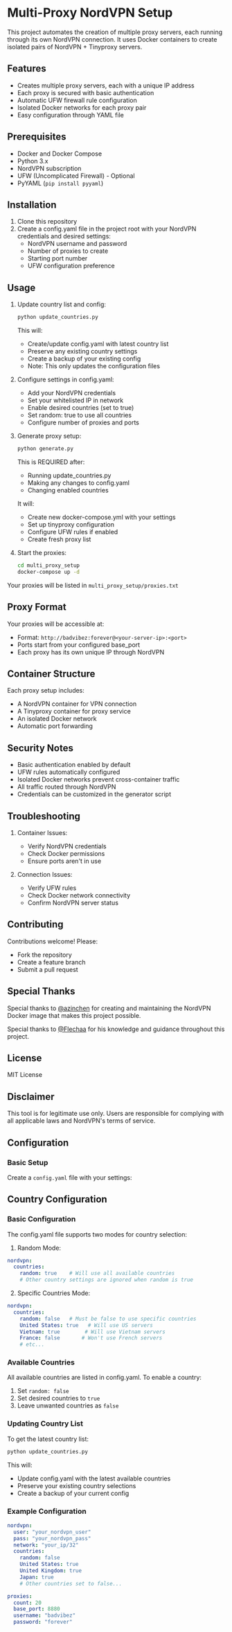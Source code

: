 # Multi-Proxy NordVPN Setup

This project automates the creation of multiple proxy servers, each running through its own NordVPN connection. It uses Docker containers to create isolated pairs of NordVPN + Tinyproxy servers.

## Features

- Creates multiple proxy servers, each with a unique IP address
- Each proxy is secured with basic authentication
- Automatic UFW firewall rule configuration
- Isolated Docker networks for each proxy pair
- Easy configuration through YAML file

## Prerequisites

- Docker and Docker Compose
- Python 3.x
- NordVPN subscription
- UFW (Uncomplicated Firewall) - Optional
- PyYAML (`pip install pyyaml`)

## Installation

1. Clone this repository
2. Create a config.yaml file in the project root with your NordVPN credentials and desired settings:
   - NordVPN username and password
   - Number of proxies to create
   - Starting port number
   - UFW configuration preference

## Usage

1. Update country list and config:
   ```bash
   python update_countries.py
   ```
   This will:
   - Create/update config.yaml with latest country list
   - Preserve any existing country settings
   - Create a backup of your existing config
   - Note: This only updates the configuration files

2. Configure settings in config.yaml:
   - Add your NordVPN credentials
   - Set your whitelisted IP in network
   - Enable desired countries (set to true)
   - Set random: true to use all countries
   - Configure number of proxies and ports

3. Generate proxy setup:
   ```bash
   python generate.py
   ```
   This is REQUIRED after:
   - Running update_countries.py
   - Making any changes to config.yaml
   - Changing enabled countries
   
   It will:
   - Create new docker-compose.yml with your settings
   - Set up tinyproxy configuration
   - Configure UFW rules if enabled
   - Create fresh proxy list

4. Start the proxies:
   ```bash
   cd multi_proxy_setup
   docker-compose up -d
   ```

Your proxies will be listed in `multi_proxy_setup/proxies.txt`

## Proxy Format

Your proxies will be accessible at:
- Format: `http://badvibez:forever@<your-server-ip>:<port>`
- Ports start from your configured base_port
- Each proxy has its own unique IP through NordVPN

## Container Structure

Each proxy setup includes:
- A NordVPN container for VPN connection
- A Tinyproxy container for proxy service
- An isolated Docker network
- Automatic port forwarding

## Security Notes

- Basic authentication enabled by default
- UFW rules automatically configured
- Isolated Docker networks prevent cross-container traffic
- All traffic routed through NordVPN
- Credentials can be customized in the generator script

## Troubleshooting

1. Container Issues:
   - Verify NordVPN credentials
   - Check Docker permissions
   - Ensure ports aren't in use

2. Connection Issues:
   - Verify UFW rules
   - Check Docker network connectivity
   - Confirm NordVPN server status

## Contributing

Contributions welcome! Please:
- Fork the repository
- Create a feature branch
- Submit a pull request

## Special Thanks

Special thanks to [@azinchen](https://github.com/azinchen/nordvpn) for creating and maintaining the NordVPN Docker image that makes this project possible.

Special thanks to [@Flechaa](https://github.com/Flechaa/Flechaa) for his knowledge and guidance throughout this project.

## License

MIT License

## Disclaimer

This tool is for legitimate use only. Users are responsible for complying with all applicable laws and NordVPN's terms of service.

## Configuration

### Basic Setup
Create a `config.yaml` file with your settings:

## Country Configuration

### Basic Configuration
The config.yaml file supports two modes for country selection:

1. Random Mode:
```yaml
nordvpn:
  countries:
    random: true    # Will use all available countries
    # Other country settings are ignored when random is true
```

2. Specific Countries Mode:
```yaml
nordvpn:
  countries:
    random: false   # Must be false to use specific countries
    United States: true   # Will use US servers
    Vietnam: true        # Will use Vietnam servers
    France: false       # Won't use French servers
    # etc...
```

### Available Countries
All available countries are listed in config.yaml. To enable a country:
1. Set `random: false`
2. Set desired countries to `true`
3. Leave unwanted countries as `false`

### Updating Country List
To get the latest country list:
```bash
python update_countries.py
```
This will:
- Update config.yaml with the latest available countries
- Preserve your existing country selections
- Create a backup of your current config

### Example Configuration
```yaml
nordvpn:
  user: "your_nordvpn_user"
  pass: "your_nordvpn_pass"
  network: "your_ip/32"
  countries:
    random: false
    United States: true
    United Kingdom: true
    Japan: true
    # Other countries set to false...

proxies:
  count: 20
  base_port: 8880
  username: "badvibez"
  password: "forever"
```
